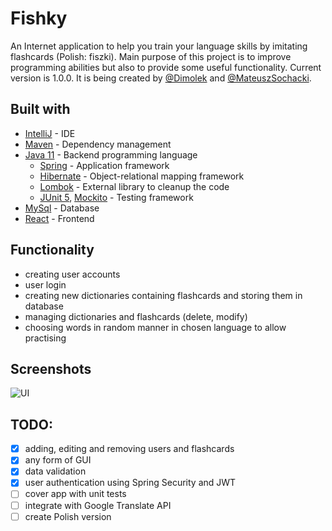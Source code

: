 # Fishky
An Internet application to help you train your language skills by imitating flashcards (Polish: fiszki). Main purpose of this project is to improve programming abilities but also to provide some useful functionality. Current version is 1.0.0. It is being created by [@Dimolek](https://github.com/Dimolek/) and [@MateuszSochacki](https://github.com/MateuszSochacki).

## Built with
* [IntelliJ](https://www.jetbrains.com/idea/) - IDE
* [Maven](https://maven.apache.org/) - Dependency management
* [Java 11](https://www.java.com) - Backend programming language
  * [Spring](https://spring.io/) - Application framework
  * [Hibernate](https://hibernate.org) - Object-relational mapping framework
  * [Lombok](https://projectlombok.org/) - External library to cleanup the code
  * [JUnit 5](https://junit.org/junit5/), [Mockito](https://site.mockito.org/) - Testing framework
* [MySql](https://www.mysql.com/) - Database
* [React](https://reactjs.org/) - Frontend

## Functionality
 - creating user accounts
 - user login
 - creating new dictionaries containing flashcards and storing them in database
 - managing dictionaries and flashcards (delete, modify)
 - choosing words in random manner in chosen language to allow practising
 
 ## Screenshots
 ![UI](https://cdn.discordapp.com/attachments/353086685002727425/679286235537342464/fishky.png)

## TODO:
- [x] adding, editing and removing users and flashcards
- [x] any form of GUI
- [x] data validation
- [x] user authentication using Spring Security and JWT
- [ ] cover app with unit tests
- [ ] integrate with Google Translate API
- [ ] create Polish version
